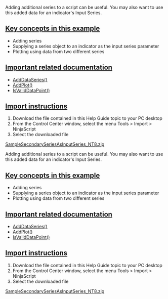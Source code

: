Adding additional series to a script can be useful. You may also want to use this added data for an indicator's Input Series.

## [Key concepts in this example](https://developer.ninjatrader.com/docs/desktop/using_a_secondary_series_as_an_input_series_for_an_indicator\#key-concepts-in-this-example)

- Adding series
- Supplying a series object to an indicator as the input series parameter
- Plotting using data from two different series

## [Important related documentation](https://developer.ninjatrader.com/docs/desktop/using_a_secondary_series_as_an_input_series_for_an_indicator\#important-related-documentation)

- [AddDataSeries()](https://developer.ninjatrader.com/docs/desktop/adddataseries)
- [AddPlot()](https://developer.ninjatrader.com/docs/desktop/addplot)
- [IsValidDataPoint()](https://developer.ninjatrader.com/docs/desktop/isvaliddatapoint)

## [Import instructions](https://developer.ninjatrader.com/docs/desktop/using_a_secondary_series_as_an_input_series_for_an_indicator\#import-instructions)

1. Download the file contained in this Help Guide topic to your PC desktop
2. From the Control Center window, select the menu Tools > Import > NinjaScript
3. Select the downloaded file

[SampleSecondarySeriesAsInputSeries\_NT8.zip](https://ninjatrader.com/support/helpGuides/nt8/samples/SampleSecondarySeriesAsInputSeries_NT8.zip)

Adding additional series to a script can be useful. You may also want to use this added data for an indicator's Input Series.

## [Key concepts in this example](https://developer.ninjatrader.com/docs/desktop/using_a_secondary_series_as_an_input_series_for_an_indicator\#key-concepts-in-this-example)

- Adding series
- Supplying a series object to an indicator as the input series parameter
- Plotting using data from two different series

## [Important related documentation](https://developer.ninjatrader.com/docs/desktop/using_a_secondary_series_as_an_input_series_for_an_indicator\#important-related-documentation)

- [AddDataSeries()](https://developer.ninjatrader.com/docs/desktop/adddataseries)
- [AddPlot()](https://developer.ninjatrader.com/docs/desktop/addplot)
- [IsValidDataPoint()](https://developer.ninjatrader.com/docs/desktop/isvaliddatapoint)

## [Import instructions](https://developer.ninjatrader.com/docs/desktop/using_a_secondary_series_as_an_input_series_for_an_indicator\#import-instructions)

1. Download the file contained in this Help Guide topic to your PC desktop
2. From the Control Center window, select the menu Tools > Import > NinjaScript
3. Select the downloaded file

[SampleSecondarySeriesAsInputSeries\_NT8.zip](https://ninjatrader.com/support/helpGuides/nt8/samples/SampleSecondarySeriesAsInputSeries_NT8.zip)